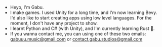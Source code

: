 - Heyo, I'm Gabu.
- I make games. I used Unity for a long time, and I'm now learning Bevy. I'd also like to start creating apps using low level languages. For the moment, I don't have any project to show.
- I learnt Python and C# (with Unity), and I'm currently learning Rust 🦀.
- If you wanna contact me, you can using one of these two emails: gabuuu.music@gmail.com or contact.gabu.studios@gmail.com

<!---
SaikouGames/SaikouGames is a ✨ special ✨ repository because its `README.md` (this file) appears on your GitHub profile.
You can click the Preview link to take a look at your changes.
--->
